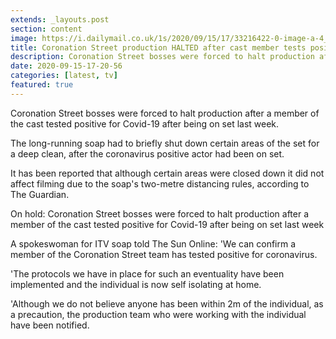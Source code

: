 ```yaml
---
extends: _layouts.post
section: content
image: https://i.dailymail.co.uk/1s/2020/09/15/17/33216422-0-image-a-4_1600186523076.jpg 
title: Coronation Street production HALTED after cast member tests positive for coronavirus   
description: Coronation Street bosses were forced to halt production after a member of the cast tested positive for Covid-19 after being on set last week.  
date: 2020-09-15-17-20-56 
categories: [latest, tv] 
featured: true 
--- 
```

Coronation Street bosses were forced to halt production after a member of the cast tested positive for Covid-19 after being on set last week. 

The long-running soap had to briefly shut down certain areas of the set for a deep clean, after the coronavirus positive actor had been on set.

It has been reported that although certain areas were closed down it did not affect filming due to the soap's two-metre distancing rules, according to The Guardian.  

On hold: Coronation Street bosses were forced to halt production after a member of the cast tested positive for Covid-19 after being on set last week

A spokeswoman for ITV soap told The Sun Online: 'We can confirm a member of the Coronation Street team has tested positive for coronavirus.

'The protocols we have in place for such an eventuality have been implemented and the individual is now self isolating at home.

'Although we do not believe anyone has been within 2m of the individual, as a precaution, the production team who were working with the individual have been notified.  

